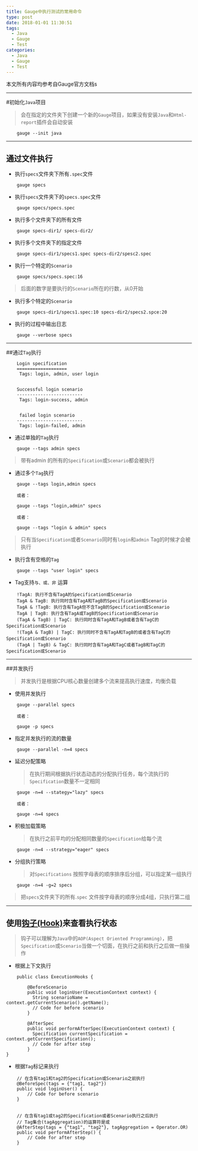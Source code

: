 ```yaml
---
title: Gauge中执行测试的常用命令
type: post
date: 2018-01-01 11:30:51
tags:
  - Java
  - Gauge
  - Test
categories:
  - Java
  - Gauge
  - Test
---
```


本文所有内容均参考自Gauge官方文档s

---

#初始化`Java`项目

> 会在指定的文件夹下创建一个新的`Gauge`项目，如果没有安装`Java`和`Html-report`插件会自动安装

```
    gauge --init java
```

---

## 通过文件执行

- 执行`specs`文件夹下所有`.spec`文件

```
    gauge specs
```

- 执行`specs`文件夹下的`specs.spec`文件

```
    gauge specs/specs.spec
```

- 执行多个文件夹下的所有文件

```
    gauge specs-dir1/ specs-dir2/
```

- 执行多个文件夹下的指定文件

```
    gauge specs-dir1/specs1.spec specs-dir2/spesc2.spec
```

- 执行一个特定的`Scenario`

```
    gauge specs/specs.spec:16
```

> 后面的数字是要执行的`Scenario`所在的行数，从0开始

- 执行多个特定的`Scenario`

```
    gauge specs-dir1/specs1.spec:10 specs-dir2/specs2.spce:20
```

- 执行的过程中输出日志

```
    gauge --verbose specs
```

---

##通过`Tag`执行

```
    Login specification
    ===================
     Tags: login, admin, user login


    Successful login scenario
    -------------------------
     Tags: login-success, admin


     failed login scenario
    -------------------------
     Tags: login-failed, admin
```

- 通过单独的`Tag`执行

```
    gauge --tags admin specs
```

> 带有admin 的所有的`Specification`或`Scenario`都会被执行

- 通过多个`Tag`执行

```
    gauge --tags login,admin specs

    或者：

    gauge --tags "login,admin" specs

    或者：

    gauge --tags "login & admin" specs
```

> 只有当`Specification`或者`Scenario`同时有`login`和`admin` Tag的时候才会被执行

- 执行含有空格的`Tag`

```
    gauge --tags "user login" specs
```

- Tag支持`与、或、非` 运算

```
    !TagA: 执行不含有TagA的Specification或Scenario
    TagA & TagB: 执行同时含有TagA和TagB的Specification或Scenario
    TagA & !TagB: 执行含有TagA但不含TagB的Specification或Scenario
    TagA | TagB: 执行含有TagA或TagB的Specification或Scenario
    (TagA & TagB) | TagC: 执行同时含有TagA和TagB或者含有TagC的Specification或Scenario
    !(TagA & TagB) | TagC: 执行同时不含有TagA和TagB的或者含有TagC的Specification或Scenario
    (TagA | TagB) & TagC: 执行同时含有TagA和TagC或者TagB和TagC的Specification或Scenario

```

---

##并发执行

> 并发执行是根据CPU核心数量创建多个流来提高执行速度，均衡负载

- 使用并发执行

```
    gauge --parallel specs

    或者：

    gauge -p specs
```

- 指定并发执行的流的数量

```
    gauge --parallel -n=4 specs
```

- 延迟分配策略
  > 在执行期间根据执行状态动态的分配执行任务，每个流执行的`Specification`数量不一定相同

```
    gauge -n=4 --stategy="lazy" specs

    或者：

    gauge -n=4 specs
```

- 积极加载策略
  > 在执行之前平均的分配相同数量的`Specification`给每个流

```
    gauge -n=4 --strategy="eager" specs
```

- 分组执行策略
  > 对`Specifications` 按照字母表的顺序排序后分组，可以指定某一组执行

```
    gauge -n=4 -g=2 specs
```

> 把`specs`文件夹下的所有.`spec` 文件按字母表的顺序分成4组，只执行第二组

---

## 使用[钩子(Hook)](http://getgauge.io/documentation/user/current/advanced_readings/execution_hooks/context.html)来查看执行状态

> 钩子可以理解为`Java`中的`AOP(Aspect Oriented Programming)`，把`Specification`或`Scenario`当做一个切面，在执行之前和执行之后做一些操作

- 根据上下文执行

```
    public class ExecutionHooks {

        @BeforeScenario
        public void loginUser(ExecutionContext context) {
          String scenarioName = context.getCurrentScenario().getName();
          // Code for before scenario
        }

        @AfterSpec
        public void performAfterSpec(ExecutionContext context) {
          Specification currentSpecification = context.getCurrentSpecification();
          // Code for after step
        }
}
```

- 根据`Tag`标记来执行

```
    // 在含有tag1和tag2的Specification或Scenario之前执行
    @BeforeSpec(tags = {"tag1, tag2"})
    public void loginUser() {
        // Code for before scenario
    }


    // 在含有tag1或tag2的Specification或者Scenario执行之后执行
    // Tag集合(tagAggregation)的运算符是或
    @AfterStep(tags = {"tag1", "tag2"}, tagAggregation = Operator.OR)
    public void performAfterStep() {
        // Code for after step
    }
```
